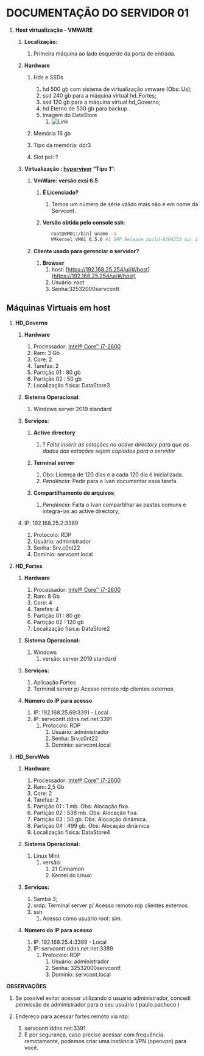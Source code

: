 # DOCUMENTAÇÃO DO SERVIDOR 01

1. **Host virtualização - VMWARE**
   1. **Localização:**
      1. Primeira máquina ao lado esquerdo da porta de entrada.

   2. **Hardware**

      1. Hds e SSDs
         1. hd 500 gb com sistema de virtualização vmware (Obs: Us);
         2. ssd 240 gb para a máquina virtual hd_Fortes;
         3. ssd 120 gb para a máquina virtual hd_Governo;
         4. hd Eterno de 500 gb para backup.
         5. Imagem do DataStore
            1. ![Link](../../img/DataStores_do_servidor_vmware.jpeg)

      2. Memória 16 gb
      3. Tipo da memória: ddr3
      4. Slot pci: ?

   3. **Virtualização : [hypervisor](https://www.vmware.com/topics/glossary/content/hypervisor.html#:~:text=A%20hypervisor%2C%20also%20known%20as,such%20as%20memory%20and%20processing.)  “Tipo 1”**:
      1. **VmWare: versão exsi 6.5**
         1. **É Licenciado?**
            1. Temos um número de série válido mais não é em nome da Servcont.

         2. **Versão obtida pelo console ssh**:

            ```sh
               root@VM01:/bin] uname -a
               VMkernel VM01 6.5.0 #1 SMP Release build-8294253 Apr 17 2018 19:05:39 x86_64 x86_64 x86_64 ESXi
            ```

      2. **Cliente usado para gerenciar o servidor?**
         1. **Browser**
            1. host: [https://192.168.25.254/ui/#/host](https://192.168.25.254/ui/#/host)
            2. Usuário: root
            3. Senha:32532000servcontt

## Máquinas Virtuais em host

1. **HD_Governo**
   1. **Hardware**
      1. Processador:  [Intel® Core™ i7-2600](https://www.intel.com.br/content/www/br/pt/products/sku/52213/intel-core-i72600-processor-8m-cache-up-to-3-80-ghz/specifications.html)
      2. Ram: 3 Gb
      3. Core: 2
      4. Tarefas: 2
      5. Partição 01 : 80 gb
      6. Partição 02 : 50 gb
      7. Localização física: DataStore3

   2. **Sistema Operacional**:
      1. Windows server 2019 standard

   3. **Serviços**:
      1. **Active directory**
         1. ? _Falta inserir as estações no active directory para que os dados das estações sejam copiados para o servidor_

      2. **Terminal server**
         1. Obs: Licença de 120 dias e a cada 120 dia é inicializada.
         2. _Pendência_: Pedir para o Ivan documentar essa tarefa.

      3. **Compartilhamento de arquivos**;
         1. _Pendência_: Falta o Ivan compartilhar as pastas comuns e integra-las ao active directory;

   4. IP: 192.168.25.2:3389
      1. Protocolo: RDP
      2. Usuário: administrador
      3. Senha: Srv.c0nt22
      4. Domínio: servcont.local

2. **HD_Fortes**
   1. **Hardware**
      1. Processador:  [Intel® Core™ i7-2600](https://www.intel.com.br/content/www/br/pt/products/sku/52213/intel-core-i72600-processor-8m-cache-up-to-3-80-ghz/specifications.html)
      2. Ram: 8 Gb
      3. Core: 4
      4. Tarefas: 4
      5. Partição 01 : 80 gb
      6. Partição 02 : 120 gb
      7. Localização física: DataStore2

   2. **Sistema Operacional:**
      1. Windows
         1. versão: server 2019 standard
   3. **Serviços:**
      1. Aplicação Fortes
      2. Terminal server p/ Acesso remoto rdp clientes externos

   4. **Número do IP para acesso**
      1. IP: 192.168.25.69:3391 - Local
      2. IP: servcontt.ddns.net.net:3391
         1. Protocolo: RDP
            1. Usuário: administrador
            2. Senha: Srv.c0nt22
            3. Domínio: servcont.local

3. **HD_ServWeb**
   1. **Hardware**
         1. Processador:  [Intel® Core™ i7-2600](https://www.intel.com.br/content/www/br/pt/products/sku/52213/intel-core-i72600-processor-8m-cache-up-to-3-80-ghz/specifications.html)
         2. Ram: 2,5 Gb
         3. Core: 2
         4. Tarefas: 2
         5. Partição 01 : 1 mb.   Obs: Alocação fixa.
         6. Partição 02 : 538 mb. Obs: Alocação fixa.
         7. Partição 03 : 50 gb.  Obs: Alocação dinâmica.
         8. Partição 04 : 499 gb. Obs: Alocação dinâmica.
         9. Localização física: DataStore4

   2. **Sistema Operacional:**
         1. Linux Mint
            1. versão:
               1. 21 Cinnamon
               2. Kernel do Linux:

   3. **Serviços:**
         1. Samba 3;
         2. xrdp: Terminal server p/ Acesso remoto rdp clientes externos
         3. ssh
            1. Acesso como usuário root: sim.

   4. **Número do IP para acesso**
      1. IP: 192.168.25.4:3389 - Local
      2. IP: servcontt.ddns.net.net:3389
         1. Protocolo: RDP
            1. Usuário: administrador
            2. Senha: 32532000servcontt
            3. Domínio: servcont.local

**OBSERVAÇÕES**

1. Se possível evitar acessar utilizando o usuário administrador,  concedi permissão de administrador para o seu usuário ( paulo.pacheco )

2. Endereço para  acessar fortes remoto via rdp:
   1. servcontt.ddns.net:3391
   2. E por segurança, caso precise acessar com frequência remotamente, podemos criar uma instância VPN (openvpn) para você.
